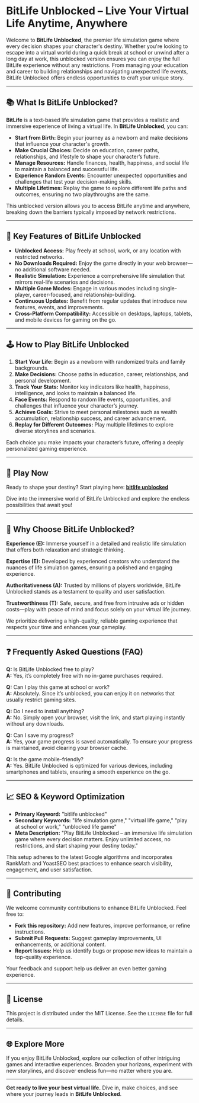 # BitLife Unblocked – Live Your Virtual Life Anytime, Anywhere

Welcome to **BitLife Unblocked**, the premier life simulation game where every decision shapes your character's destiny. Whether you're looking to escape into a virtual world during a quick break at school or unwind after a long day at work, this unblocked version ensures you can enjoy the full BitLife experience without any restrictions. From managing your education and career to building relationships and navigating unexpected life events, BitLife Unblocked offers endless opportunities to craft your unique story.

---

## 📚 What Is BitLife Unblocked?

**BitLife** is a text-based life simulation game that provides a realistic and immersive experience of living a virtual life. In **BitLife Unblocked**, you can:

- **Start from Birth:** Begin your journey as a newborn and make decisions that influence your character's growth.
- **Make Crucial Choices:** Decide on education, career paths, relationships, and lifestyle to shape your character’s future.
- **Manage Resources:** Handle finances, health, happiness, and social life to maintain a balanced and successful life.
- **Experience Random Events:** Encounter unexpected opportunities and challenges that test your decision-making skills.
- **Multiple Lifetimes:** Replay the game to explore different life paths and outcomes, ensuring no two playthroughs are the same.

This unblocked version allows you to access BitLife anytime and anywhere, breaking down the barriers typically imposed by network restrictions.

---

## 🌟 Key Features of BitLife Unblocked

- **Unblocked Access:** Play freely at school, work, or any location with restricted networks.
- **No Downloads Required:** Enjoy the game directly in your web browser—no additional software needed.
- **Realistic Simulation:** Experience a comprehensive life simulation that mirrors real-life scenarios and decisions.
- **Multiple Game Modes:** Engage in various modes including single-player, career-focused, and relationship-building.
- **Continuous Updates:** Benefit from regular updates that introduce new features, events, and improvements.
- **Cross-Platform Compatibility:** Accessible on desktops, laptops, tablets, and mobile devices for gaming on the go.

---

## 🕹️ How to Play BitLife Unblocked

1. **Start Your Life:** Begin as a newborn with randomized traits and family backgrounds.
2. **Make Decisions:** Choose paths in education, career, relationships, and personal development.
3. **Track Your Stats:** Monitor key indicators like health, happiness, intelligence, and looks to maintain a balanced life.
4. **Face Events:** Respond to random life events, opportunities, and challenges that influence your character’s journey.
5. **Achieve Goals:** Strive to meet personal milestones such as wealth accumulation, relationship success, and career advancement.
6. **Replay for Different Outcomes:** Play multiple lifetimes to explore diverse storylines and scenarios.

Each choice you make impacts your character’s future, offering a deeply personalized gaming experience.

---

## 🔗 Play Now

Ready to shape your destiny? Start playing here: **[bitlife unblocked](https://bitlifegame.com/)**

Dive into the immersive world of BitLife Unblocked and explore the endless possibilities that await you!

---

## 🧭 Why Choose BitLife Unblocked?

**Experience (E):** Immerse yourself in a detailed and realistic life simulation that offers both relaxation and strategic thinking.

**Expertise (E):** Developed by experienced creators who understand the nuances of life simulation games, ensuring a polished and engaging experience.

**Authoritativeness (A):** Trusted by millions of players worldwide, BitLife Unblocked stands as a testament to quality and user satisfaction.

**Trustworthiness (T):** Safe, secure, and free from intrusive ads or hidden costs—play with peace of mind and focus solely on your virtual life journey.

We prioritize delivering a high-quality, reliable gaming experience that respects your time and enhances your gameplay.

---

## ❓ Frequently Asked Questions (FAQ)

**Q:** Is BitLife Unblocked free to play?  
**A:** Yes, it’s completely free with no in-game purchases required.

**Q:** Can I play this game at school or work?  
**A:** Absolutely. Since it’s unblocked, you can enjoy it on networks that usually restrict gaming sites.

**Q:** Do I need to install anything?  
**A:** No. Simply open your browser, visit the link, and start playing instantly without any downloads.

**Q:** Can I save my progress?  
**A:** Yes, your game progress is saved automatically. To ensure your progress is maintained, avoid clearing your browser cache.

**Q:** Is the game mobile-friendly?  
**A:** Yes. BitLife Unblocked is optimized for various devices, including smartphones and tablets, ensuring a smooth experience on the go.

---

## 📈 SEO & Keyword Optimization

- **Primary Keyword:** "bitlife unblocked"  
- **Secondary Keywords:** "life simulation game," "virtual life game," "play at school or work," "unblocked life game"  
- **Meta Description:** "Play BitLife Unblocked – an immersive life simulation game where every decision matters. Enjoy unlimited access, no restrictions, and start shaping your destiny today."

This setup adheres to the latest Google algorithms and incorporates RankMath and YoastSEO best practices to enhance search visibility, engagement, and user satisfaction.

---

## 🔧 Contributing

We welcome community contributions to enhance BitLife Unblocked. Feel free to:

- **Fork this repository:** Add new features, improve performance, or refine instructions.
- **Submit Pull Requests:** Suggest gameplay improvements, UI enhancements, or additional content.
- **Report Issues:** Help us identify bugs or propose new ideas to maintain a top-quality experience.

Your feedback and support help us deliver an even better gaming experience.

---

## 📜 License

This project is distributed under the MIT License. See the `LICENSE` file for full details.

---

## 🌐 Explore More

If you enjoy BitLife Unblocked, explore our collection of other intriguing games and interactive experiences. Broaden your horizons, experiment with new storylines, and discover endless fun—no matter where you are.

---

**Get ready to live your best virtual life.** Dive in, make choices, and see where your journey leads in **BitLife Unblocked**.
